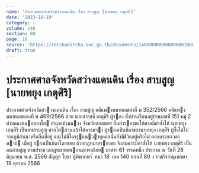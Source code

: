 ```yaml
---
name: 'ประกาศศาลจังหวัดสว่างแดนดิน เรื่อง สาบสูญ [นายพยุง เกตุศิริ]'
date: '2023-10-19'
category: ง
volume: 140
section: 80
page: 18
source: 'https://ratchakitcha.soc.go.th/documents/140D080N0000000001800.pdf'
draft: true
---
```


# ประกาศศาลจังหวัดสว่างแดนดิน เรื่อง สาบสูญ [นายพยุง เกตุศิริ]

ประกาศศาลจังหวัดสวางแดนดิน เรื่อง สาบสูญ คดีแพงหมายเลขดําที่ พ 352/2566 คดีแพงหมายเลขแดงที่ พ 469/2566 ด้วย นายสวาสดิ์ เกตุศิริ ผู้รอง ตั้งบ้านเรือนอยู่บ้านเลขที่ 151 หมู่ 2 ตําบลดงหมอทองใต อําเภอบ้านมวง จังหวัดสกลนคร ยื่นคํารองขอให้ศาลมีคําสั่งให้ นายพยุง เกตุศิริ เป็นคนสาบสูญ ศาลไตสวนแล้วได้ความวา ผู้รองเป็นบิดาของนายพยุง เกตุศิริ ผู้ซึ่งได้ไปจากภูมิลําเนาหรือถิ่นที่อยู่ และไม่มีใครรูแนวาบุคคลนั้นยังมีชีวิตอยู่หรือไม่ ตลอดระยะเวลาหาป เมื่อผู้ รองเป็นบิดาโดยชอบ ด้วยกฎหมายรองขอ จึงสมควรมีคําสั่งให้ นายพยุง เกตุศิริ เป็นคนสาบสูญ ตามประมวลกฎหมายแพง และพาณิชย มาตรา 61 วรรคหนึ่ง ประกาศ ณ วันที่ 26 มิถุนายน พ.ศ. 2566 สัญญา โยธา ผู้พิพากษา ้ หนา 18 ่ เลม 140 ตอนที่ 80 ง ราชกิจจานุเบกษา 19 ตุลาคม 2566
